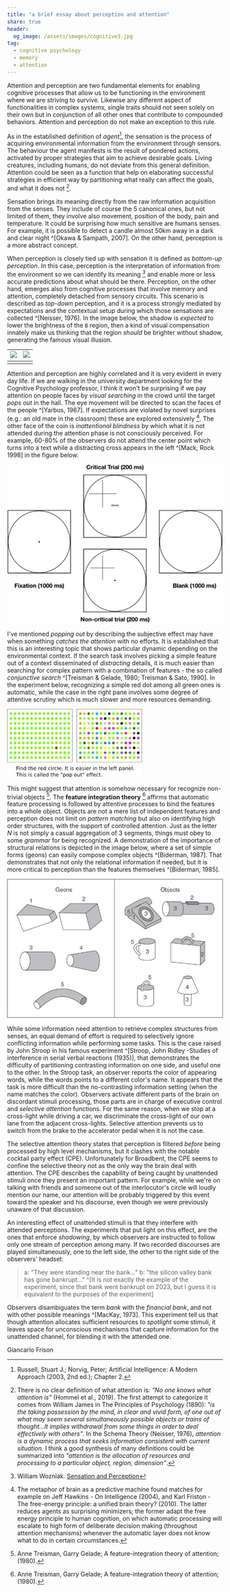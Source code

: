 ```yaml
---
title: "a brief essay about perception and attention"
share: true
header:
  og_image: /assets/images/cognitive3.jpg
tag:
  - cognitive psychology
  - memory 
  - attention
---
```

Attention and perception are two fundamental elements for enabling cognitive processes that allow us to be functioning in the environment where we are striving to survive. Likewise any different aspect of functionalities in complex systems, single traits should not seen solely on their own but in conjunction of all other ones that contribute to compounded behaviors.
Attention and perception do not make an exception to this rule. 

As in the established definition of _agent_[^1], the sensation is the process of acquiring environmental information from the environment through sensors. The behaviour the agent manifests is the result of pondered actions, activated by proper strategies that aim to achieve desirable goals.  Living creatures, including humans, do not deviate from this general definition. Attention could be seen as a function that help on elaborating successful strategies in efficient way by partitioning what really can affect the goals, and what it does not [^2]. 

Sensation brings its meaning directly from the raw information acquisition from the senses. They include of course the 5 canonical ones, but not limited of them, they involve also movement, position of the body, pain and temperature. It could be surprising how much sensitive are humans senses. For example, it is possible to detect a candle almost 50km away in a dark and clear night ^[Okawa & Sampath, 2007]. On the other hand, perception is a more abstract concept. 

When perception is closely tied up with sensation it is defined as _bottom-up perception_. In this case, perception is the interpretation of information from the environment so we can identify its meaning [^3] and enable more or less accurate predictions about what should be there. Perception, on the other hand, emerges also from cognitive processes that involve memory and attention, completely detached from sensory circuits. This scenario is described as _top-down_ perception, and it is a process strongly mediated by expectations and the contextual setup during which those sensations are collected ^[Neisser, 1976]. In the image below, the shadow is _expected_ to lower the brightness of the `B` region, then a kind of visual compensation innately make us thinking that the region _should_ be brighter without shadow, generating the famous visual illusion. 

|![](https://upload.wikimedia.org/wikipedia/commons/thumb/b/be/Checker_shadow_illusion.svg/440px-Checker_shadow_illusion.svg.png)|![](https://upload.wikimedia.org/wikipedia/commons/thumb/2/21/Grey_square_optical_illusion_proof2.svg/440px-Grey_square_optical_illusion_proof2.svg.png)|
|--|--|
|||

Attention and perception are highly correlated and it is very evident in every day life. If we are walking in the university department looking for the Cognitive Psychology professor, I think it won't be surprising if we pay attention on people faces by _visual searching_ in the crowd until the target _pops out_ in the hall. The eye movement will be directed to scan the faces of the people ^[Yarbus, 1967]. If expectations are violated by novel surprises (e.g.: an old mate in the classroom) these are explored extensively [^5]. The other face of the coin is _inattentional blindness_ by which what it is not attended during the attention phase is not consciously perceived. For example, 60-80% of the observers do not attend the center point which turns into a text while a distracting cross appears in the left ^[Mack, Rock 1998] in the figure below.

![](/assets/images/cognitive1.jpg)

I've mentioned _popping out_ by describing the subjective effect may have when something _catches the attention_ with no efforts. It is established that this is an interesting topic that shows particular dynamic depending on the environmental context. If the search task involves picking a simple feature out of a context disseminated of _distracting_ details, it is much easier than searching for complex pattern with a combination of features - the so called _conjunctive search_ ^[Treisman & Gelade, 1980; Treisman & Sato, 1990]. In the experiment below, recognizing a simple red dot among all green ones is automatic, while the case in the right pane involves some degree of attentive scrutiny which is much slower and more resources demanding.

![](/assets/images/cognitive2.jpg)

This might suggest that attention is somehow necessary for recognize non-trivial objects [^4]. The **feature integration theory** [^4] affirms that automatic feature processing is followed by attentive processes to bind the features into a whole object. Objects are not a mere list of independent features and perception does not limit on _pattern matching_ but also on identifying high order structures, with the support of controlled attention. Just as the letter $N$ is not simply a casual aggregation of 3 segments, things must obey to some _grammar_ for being recognized. A demonstration of the importance of structural relations is depicted in the image below, where a set of simple forms (geons) can easily compose complex objects ^[Biderman, 1987]. That demonstrates that not only the relational information if needed, but it is more critical to perception than the features themselves ^[Biderman, 1985].   

![](/assets/images/cognitive3.jpg)

While some information need attention to retrieve complex structures from senses, an equal demand of effort is required to selectively ignore conflicting information while performing some tasks. This is the case raised by John Stroop in his famous experiment ^[Stroop, John Ridley -Studies of interference in serial verbal reactions (1935)], that demonstrates the difficulty of partitioning contrasting information on one side, and useful one to the other. In the Stroop task, an observer reports the color of appearing words, while the words points to a different color's name. It appears that the task is more difficult than the no-contrasting information setting (when the name matches the color). Observers activate different parts of the brain on discordant stimuli processing, those parts are in charge of executive control and _selective attention_ functions. For the same reason, when we stop at a cross-light while driving a car, we discriminate the cross-light of our own lane from the adjacent cross-lights. Selective attention prevents us to switch from the brake to the accelerator pedal when it is not the case.

The selective attention theory states that perception is filtered _before_ being processed by high level mechanisms, but it clashes with the notable cocktail party effect (CPE). Unfortunately for Broadbent, the CPE seems to confine the selective theory not as the only way the brain deal with attention. The CPE describes the capability of being caught by unattended stimuli once they present an important pattern. For example, while we're on talking with friends and someone out of the interlocutor's circle will loudly mention our name, our attention will be probably triggered by this event toward the speaker and his discourse, even though we were previously unaware of that discussion. 

An interesting effect of unattended stimuli is that they interfere with attended perceptions. The experiments that put light on this effect, are the ones that enforce _shadowing_, by which observers are instructed to follow only one stream of perception among many. If two recorded discourses are played simultaneously, one to the left side, the other to the right side of the observers' headset:
> a: "They were standing near the bank..."
> b: "the silicon valley bank has gone bankrupt..." ^[It is not exactly the example of the experiment, since that bank went bankrupt on 2023, but I guess it is equivalent to the purposes of the experiment]

Observers disambiguates the term _bank_ with the _financial bank_, and not with other possible meanings ^[MacKay, 1973]. This experiment tell us that though attention allocates sufficient resources to _spotlight_ some stimuli, it leaves space for unconscious mechanisms that capture information for the unattended channel, for blending it with the attended one.

Giancarlo Frison

[^1]: Russell, Stuart J.; Norvig, Peter; Artificial Intelligence: A Modern Approach  (2003, 2nd ed.); Chapter 2.
[^2]: There is no clear definition of what attention is: _"No one knows what attention is”_ (Hommel et al., 2019).  The first attempt to categorize it comes from William James in The Principles of Psychology (1890): _"is the taking possession by the mind, in clear and vivid form, of one out of what may seem several simultaneously possible objects or trains of thought…It implies withdrawal from some things in order to deal effectively with others"_. In the Schema Theory (Neisser, 1976), _attention is a dynamic process that seeks information consistent with current situation_. I think a good synthesis of many definitions could be summarized into _"attention is the allocation of resources and processing to a particular object, region, dimension"_.
[^3]: William Wozniak. [Sensation and Perception](https://www.apa.org/ed/precollege/topss/lessons/sensation.pdf)
[^4]: Anne Treisman, Garry Gelade; A feature-integration theory of attention; (1980). 
[^5]: The metaphor of brain as a predictive machine found matches for example on Jeff Hawkins - On Intelligence (2004), and Karl Friston - The free-energy principle: a unified brain theory? (2010). The latter reduces agents as surprising minimizers; the former adapt the free energy principle to human cognition, on which automatic processing will escalate to high form of deliberate decision making (throughout attention mechanisms) whenever the automatic layer does not know what to do in certain circumstances. 